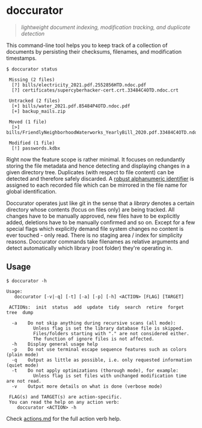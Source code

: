 # doccurator
> *lightweight document indexing, modification tracking, and duplicate detection*

This command-line tool helps you to keep track of a collection of documents by persisting
their checksums, filenames, and modification timestamps.
```console
$ doccurator status

 Missing (2 files)
  [?] bills/electricity_2021.pdf.2552856HTD.ndoc.pdf
  [?] certificates/supercyberhacker-cert.crt.33484C4OTD.ndoc.crt

 Untracked (2 files)
  [+] bills/water_2021.pdf.85484P4OTD.ndoc.pdf
  [+] backup_mails.zip

 Moved (1 file)
  [>] bills/FriendlyNeighborhoodWaterworks_YearlyBill_2020.pdf.33484C4OTD.ndoc.pdf

 Modified (1 file)
  [!] passwords.kdbx

```

Right now the feature scope is rather minimal. It focuses on redundantly storing the file metadata 
and hence detecting and displaying changes in a given directory tree. Duplicates (with respect to 
file content) can be detected and therefore safely discarded. 
A [robust alphanumeric identifier](https://github.com/n2code/ndocid) is 
assigned to each recorded file which can be mirrored in the file name for global identification.

Doccurator operates just like git in the sense that a *library* denotes a certain directory whose 
contents (focus on files only) are being tracked. All changes have to be manually approved, new 
files have to be explicitly added, deletions have to be manually confirmed and so on. Except for 
a few special flags which explicitly demand file system changes no content is ever touched - only 
read. There is no staging area / index for simplicity reasons. Doccurator commands take filenames 
as relative arguments and detect automatically which library (root folder) they're operating in.

## Usage
```console
$ doccurator -h

Usage:
   doccurator [-v|-q] [-t] [-a] [-p] [-h] <ACTION> [FLAG] [TARGET]

 ACTIONs:  init  status  add  update  tidy  search  retire  forget  tree  dump

  -a	Do not skip anything during recursive scans (all mode):
    	  Unless flag is set the library database file is skipped.
    	  Files/folders starting with "." are not considered either.
    	  The function of ignore files is not affected.
  -h	Display general usage help
  -p	Do not use terminal escape sequence features such as colors (plain mode)
  -q	Output as little as possible, i.e. only requested information (quiet mode)
  -t	Do not apply optimizations (thorough mode), for example:
    	  Unless flag is set files with unchanged modification time are not read.
  -v	Output more details on what is done (verbose mode)

 FLAG(s) and TARGET(s) are action-specific.
 You can read the help on any action verb:
    doccurator <ACTION> -h

```
Check [actions.md](actions.md) for the full action verb help.
